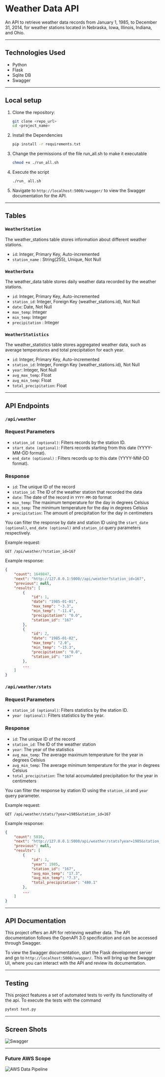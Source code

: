 # Weather Data API

An API to retrieve weather data records from January 1, 1985, to December 31, 2014, for weather stations located in Nebraska, Iowa, Illinois, Indiana, and Ohio.

---


## Technologies Used

- Python
- Flask
- Sqlite DB
- Swagger

---


## Local setup

1. Clone the repository:

    ```bash
    git clone <repo_url>
    cd <project_name>
    ```
2. Install the Dependencies 

    ```bash
    pip install -r requirements.txt
    ```
3. Change the permissions of the file run_all.sh to make it executable

    ```bash
    chmod +x ./run_all.sh
    ```
4. Execute the script

    ```bash
    ./run_ all.sh
    ```
5. Navigate to `http://localhost:5000/swagger/` to view the Swagger documentation for the API.


---


## Tables

### `WeatherStation`

The weather_stations table stores information about different weather stations.

* `id`: Integer, Primary Key, Auto-incremented
* `station_name` : String(255), Unique, Not Null


### `WeatherData`

The weather_data table stores daily weather data recorded by the weather stations.

* `id`: Integer, Primary Key, Auto-incremented
* `station_id`: Integer, Foreign Key (weather_stations.id), Not Null
* `date`: Date, Not Null
* `max_temp`: Integer
* `min_temp`: Integer
* `precipitation` : Integer


### `WeatherStatistics`

The weather_statistics table stores aggregated weather data, such as average temperatures and total precipitation for each year.

* `id`: Integer, Primary Key, Auto-incremented
* `station_id`: Integer, Foreign Key (weather_stations.id), Not Null
* `year`: Integer, Not Null
* `avg_max_temp`: Float
* `avg_min_temp`: Float
* `total_precipitation`: Float


---


## API Endpoints

### `/api/weather`

### Request Parameters
* `station_id (optional)`: Filters records by the station ID.
* `start_date (optional)`: Filters records starting from this date (YYYY-MM-DD format).
* `end_date (optional)` : Filters records up to this date (YYYY-MM-DD format).

### Response
* `id`: The unique ID of the record
* `station_id`: The ID of the weather station that recorded the data
* `date`: The date of the record in `YYYY-MM-DD` format
* `max_temp`: The maximum temperature for the day in degrees Celsius
* `min_temp`: The minimum temperature for the day in degrees Celsius
* `precipitation`: The amount of precipitation for the day in centimeters

You can filter the response by date and station ID using the `start_date (optional)`, `end_date (optional)` and `station_id` query parameters respectively.

Example request:

```
GET /api/weather/?station_id=167
```

Example response:

```json
{
    "count": 1649847,
    "next": "http://127.0.0.1:5000//api/weather?station_id=167",
    "previous": null,
    "results": [
        {
            "id": 1,
            "date": "1985-01-01",
            "max_temp": "-3.3",
            "min_temp": "-11.4",
            "precipitation": "0.0",
            "station_id": "167"
        },
        {
            "id": 2,
            "date": "1985-01-02",
            "max_temp": "2.0",
            "min_temp": "-15.3",
            "precipitation": "0.0",
            "station_id": "167"
        },
        ...
    ]
}
```

### `/api/weather/stats`

### Request Parameters
* `station_id (optional)`: Filters statistics by the station ID.
* `year (optional)`: Filters statistics by the year.


### Response
* `id`: The unique ID of the record
* `station_id`: The ID of the weather station
* `year`: The year of the statistics
* `avg_max_temp`: The average maximum temperature for the year in degrees Celsius
* `avg_min_temp`: The average minimum temperature for the year in degrees Celsius
* `total_precipitation`: The total accumulated precipitation for the year in centimeters

You can filter the response by station ID using the `station_id` and `year` query parameter.

Example request:

```
GET /api/weather/stats/?year=1985&station_id=167
```

Example response:

```json
{
    "count": 5010,
    "next": "http://127.0.0.1:5000/api/weather/stats?year=1985&station_id=167",
    "previous": null,
    "results": [
        {
            "id": 1,
            "year": 1985,
            "station_id": "167",
            "avg_max_temp": "17.3",
            "avg_min_temp": "7.3",
            "total_precipitation": "480.1"
        },
        ...
    ]
}
```

---

## API Documentation
This project offers an API for retrieving weather data. The API documentation follows the OpenAPI 3.0 specification and can be accessed through Swagger.

To view the Swagger documentation, start the Flask development server and go to `http://localhost:5000/swagger/`. This will bring up the Swagger UI, where you can interact with the API and review its documentation.


---

## Testing

This project features a set of automated tests to verify its functionality of the api. To execute the tests with the command

```bash
pytest test.py
```


---


## Screen Shots


![Swagger](swagger.png)


---

### Future AWS Scope

![AWS Data Pipeline](architecture.png)


